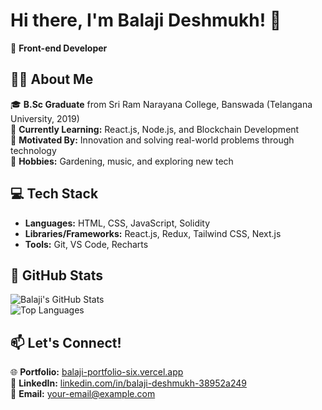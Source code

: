 # Hi there, I'm Balaji Deshmukh! 👋  

🚀 **Front-end Developer**  

## 👩‍💻 About Me  
🎓 **B.Sc Graduate** from Sri Ram Narayana College, Banswada (Telangana University, 2019)  
🌱 **Currently Learning:** React.js, Node.js, and Blockchain Development  
🎯 **Motivated By:** Innovation and solving real-world problems through technology  
🎵 **Hobbies:** Gardening, music, and exploring new tech  

## 💻 Tech Stack  
- **Languages:** HTML, CSS, JavaScript, Solidity  
- **Libraries/Frameworks:** React.js, Redux, Tailwind CSS, Next.js  
- **Tools:** Git, VS Code, Recharts  

## 🌟 GitHub Stats  
![Balaji's GitHub Stats](https://github-readme-stats.vercel.app/api?username=your-github-username&show_icons=true&theme=radical)  
![Top Languages](https://github-readme-stats.vercel.app/api/top-langs/?username=your-github-username&layout=compact&theme=radical)  

## 📫 Let's Connect!  
🌐 **Portfolio:** [balaji-portfolio-six.vercel.app](https://balaji-portfolio-six.vercel.app/)  
💼 **LinkedIn:** [linkedin.com/in/balaji-deshmukh-38952a249](https://www.linkedin.com/in/balaji-deshmukh-38952a249/)  
📧 **Email:** your-email@example.com  
